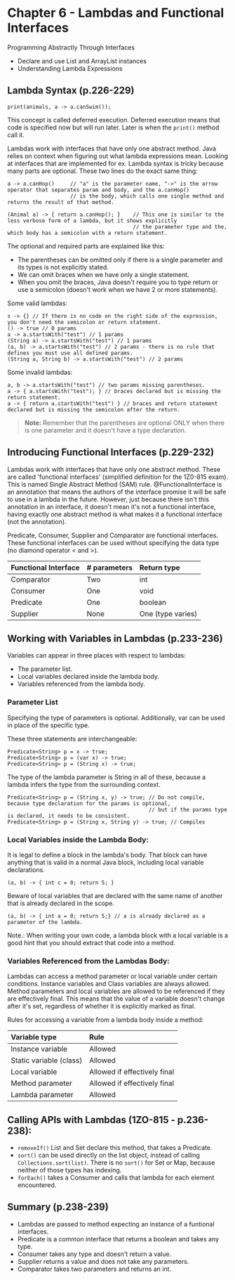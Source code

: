 # Chapter 6 - Lambdas and Functional Interfaces

Programming Abstractly Through Interfaces
- Declare and use List and ArrayList instances
- Understanding Lambda Expressions

##  Lambda Syntax (p.226-229)

    print(animals, a -> a.canSwim());

 This concept is called deferred execution. Deferred execution means that code is specified now but will run later. Later is when the `print()` method call it.
 
 Lambdas work with interfaces that have only one abstract method. Java relies on context when figuring out what lambda expressions mean. Looking at interfaces that are implemented for ex. Lambda syntax is tricky because many parts are optional. These two lines do the exact same thing:

    a -> a.canHop()     // "a" is the parameter name, "->" is the arrow operator that separates param and body, and the a.canHop()
                        // is the body, which calls one single method and returns the result of that method.
    
    (Animal a) -> { return a.canHop(); }    // This one is similar to the less verbose form of a lambda, but it shows explicitly
                                            // the parameter type and the, which body has a semicolon with a return statement.

The optional and required parts are explained like this:

- The parentheses can be omitted only if there is a single parameter and its types is not explicitly stated.
- We can omit braces when we have only a single statement.
- When you omit the braces, Java doesn't require you to type return or use a semicolon (doesn't work when we have 2 or more statements).
    
Some valid lambdas:

    s -> {} // If there is no code on the right side of the expression, you don't need the semicolon or return statement.
    () -> true // 0 params
    a -> a.startsWith("test") // 1 params
    (String a) -> a.startsWith("test") // 1 params
    (a, b) -> a.startsWith("test") // 2 params - there is no rule that defines you must use all defined params.
    (String a, String b) -> a.startsWith("test") // 2 params

Some invalid lambdas:

    a, b -> a.startsWith("test") // two params missing parentheses.
    a -> { a.startsWith("test"); } // braces declared but is missing the return statement.
    a -> { return a.startsWith("test") } // braces and return statement declared but is missing the semicolon after the return.

> **Note:** Remember that the parentheses are optional ONLY when there is one parameter and it doesn't have a type declaration. 

## Introducing Functional Interfaces (p.229-232)
Lambdas work with interfaces that have only one abstract method. These are called 'functional interfaces' (simplified definition for the 1Z0-815 exam). This is named Single Abstract Method (SAM) rule. @FunctionalInterface is an annotation that means the authors of the interface promise it will be safe to use in a lambda in the future. However, just because there isn't this annotation in an interface, it doesn't mean it's not a functional interface, having exactly one abstract method is what makes it a functional interface (not the annotation).
  
Predicate, Consumer, Supplier and Comparator are functional interfaces. These functional interfaces can be used without specifying the data type (no diamond operator < and >).
   
  |Functional Interface   |   # parameters    |  Return type           |
  |:--------------------- | :---------------- | :--------------------- |
  |Comparator             |       Two         |      int               |
  |Consumer               |       One         |      void              |
  |Predicate              |       One         |      boolean           |
  |Supplier               |       None        |      One (type varies) |

## Working with Variables in Lambdas (p.233-236)

Variables can appear in three places with respect to lambdas:

- The parameter list.
- Local variables declared inside the lambda body.
- Variables referenced from the lambda body.
  
### Parameter List
  
Specifying the type of parameters is optional. Additionally, var can be used in place of the specific type.

These three statements are interchangeable:
    
    Predicate<String> p = x -> true; 
    Predicate<String> p = (var x) -> true; 
    Predicate<String> p = (String x) -> true; 

The type of the lambda parameter is String in all of these, because a lambda infers the type from the surrounding context.

    Predicate<String> p = (String x, y) -> true; // Do not compile, because type declaration for the params is optional,
                                                 // but if the params type is declared, it needs to be consistent.
    Predicate<String> p = (String x, String y) -> true; // Compiles

### Local Variables inside the Lambda Body:
  
It is legal to define a block in the lambda's body. That block can have anything that is valid in a normal Java block, including local variable declarations.

    (a, b) -> { int c = 0; return 5; }

Beware of local variables that are declared with the same name of another that is already declared in the scope.

    (a, b) -> { int a = 0; return 5;} // a is already declared as a parameter of the lambda.

Note.: When writing your own code, a lambda block with a local variable is a good hint that you should extract that code into a method.

### Variables Referenced from the Lambdas Body: 
  
Lambdas can access a method parameter or local variable under certain conditions. Instance variables and Class variables are always allowed. Method parameters and local variables are allowed to be referenced if they are effectively final. This means that the value of a variable doesn't change after it's set, regardless of whether it is explicitly marked as final.

Rules for accessing a variable from a lambda body inside a method:
   
  |Variable type            |  Rule                          |
  |:----------------------- | :----------------------------- |
  |Instance variable        |  Allowed                       |
  |Static variable (class)  |  Allowed                       |
  |Local variable           |  Allowed if effectively final  |
  |Method parameter         |  Allowed if effectively final  |
  |Lambda parameter         |  Allowed                       |

## Calling APIs with Lambdas (1ZO-815 - p.236-238):

- `removeIf()` List and Set declare this method, that takes a Predicate.
- `sort()` can be used directly on the list object, instead of calling `Collections.sort(list)`. There is no `sort()` for Set or Map, because neither of those types has indexing.
- `forEach()` takes a Consumer and calls that lambda for each element encountered.

##  Summary (p.238-239) 

- Lambdas are passed to method expecting an instance of a funtional interfaces.
- Predicate is a common interface that returns a boolean and takes any type.
- Consumer takes any type and doesn't return a value.
- Supplier returns a value and does not take any parameters.
- Comparator takes two parameters and returns an int.
